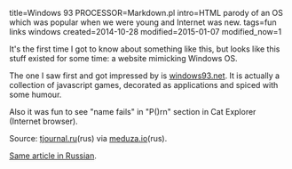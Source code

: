 title=Windows 93
PROCESSOR=Markdown.pl
intro=HTML parody of an OS which was popular when we were young and Internet was new.
tags=fun links windows
created=2014-10-28
modified=2015-01-07
modified_now=1


It's the first time I got to know about something like this, but looks like this stuff existed for some time: a website mimicking Windows OS.

The one I saw first and got impressed by is [windows93.net][].
It is actually a collection of javascript games, decorated as applications and spiced with some humour.

Also it was fun to see "name fails" in "P()rn" section in Cat Explorer (Internet browser).

Source: [tjournal.ru][](rus) via [meduza.io][](rus).

[windows93.net]: http://www.windows93.net/
[meduza.io]: https://meduza.io/news/2014/10/28/frantsuzskiy-didzhey-sozdal-brauzernuyu-parodiyu-na-windows-95-s-rabotayuschimi-programmami-i-igrami
[tjournal.ru]: http://tjournal.ru/paper/windows-93
[ru]: /ru/windows-93.html


[Same article in Russian][ru].
